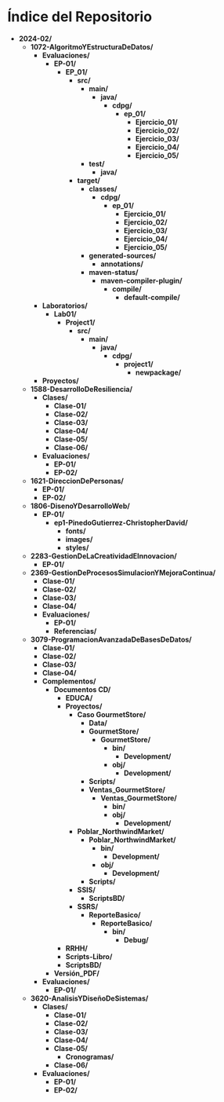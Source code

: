 # Índice del Repositorio

- **2024-02/**
  - **1072-AlgoritmoYEstructuraDeDatos/**
    - **Evaluaciones/**
      - **EP-01/**
        - **EP_01/**
          - **src/**
            - **main/**
              - **java/**
                - **cdpg/**
                  - **ep_01/**
                    - **Ejercicio_01/**
                    - **Ejercicio_02/**
                    - **Ejercicio_03/**
                    - **Ejercicio_04/**
                    - **Ejercicio_05/**
            - **test/**
              - **java/**
          - **target/**
            - **classes/**
              - **cdpg/**
                - **ep_01/**
                  - **Ejercicio_01/**
                  - **Ejercicio_02/**
                  - **Ejercicio_03/**
                  - **Ejercicio_04/**
                  - **Ejercicio_05/**
            - **generated-sources/**
              - **annotations/**
            - **maven-status/**
              - **maven-compiler-plugin/**
                - **compile/**
                  - **default-compile/**
    - **Laboratorios/**
      - **Lab01/**
        - **Project1/**
          - **src/**
            - **main/**
              - **java/**
                - **cdpg/**
                  - **project1/**
                    - **newpackage/**
    - **Proyectos/**
  - **1588-DesarrolloDeResiliencia/**
    - **Clases/**
      - **Clase-01/**
      - **Clase-02/**
      - **Clase-03/**
      - **Clase-04/**
      - **Clase-05/**
      - **Clase-06/**
    - **Evaluaciones/**
      - **EP-01/**
      - **EP-02/**
  - **1621-DireccionDePersonas/**
    - **EP-01/**
    - **EP-02/**
  - **1806-DisenoYDesarrolloWeb/**
    - **EP-01/**
      - **ep1-PinedoGutierrez-ChristopherDavid/**
        - **fonts/**
        - **images/**
        - **styles/**
  - **2283-GestionDeLaCreatividadEInnovacion/**
    - **EP-01/**
  - **2369-GestionDeProcesosSimulacionYMejoraContinua/**
    - **Clase-01/**
    - **Clase-02/**
    - **Clase-03/**
    - **Clase-04/**
    - **Evaluaciones/**
      - **EP-01/**
      - **Referencias/**
  - **3079-ProgramacionAvanzadaDeBasesDeDatos/**
    - **Clase-01/**
    - **Clase-02/**
    - **Clase-03/**
    - **Clase-04/**
    - **Complementos/**
      - **Documentos CD/**
        - **EDUCA/**
        - **Proyectos/**
          - **Caso GourmetStore/**
            - **Data/**
            - **GourmetStore/**
              - **GourmetStore/**
                - **bin/**
                  - **Development/**
                - **obj/**
                  - **Development/**
            - **Scripts/**
            - **Ventas_GourmetStore/**
              - **Ventas_GourmetStore/**
                - **bin/**
                - **obj/**
                  - **Development/**
          - **Poblar_NorthwindMarket/**
            - **Poblar_NorthwindMarket/**
              - **bin/**
                - **Development/**
              - **obj/**
                - **Development/**
            - **Scripts/**
          - **SSIS/**
            - **ScriptsBD/**
          - **SSRS/**
            - **ReporteBasico/**
              - **ReporteBasico/**
                - **bin/**
                  - **Debug/**
        - **RRHH/**
        - **Scripts-Libro/**
        - **ScriptsBD/**
      - **Versión_PDF/**
    - **Evaluaciones/**
      - **EP-01/**
  - **3620-AnalisisYDiseñoDeSistemas/**
    - **Clases/**
      - **Clase-01/**
      - **Clase-02/**
      - **Clase-03/**
      - **Clase-04/**
      - **Clase-05/**
        - **Cronogramas/**
      - **Clase-06/**
    - **Evaluaciones/**
      - **EP-01/**
      - **EP-02/**
